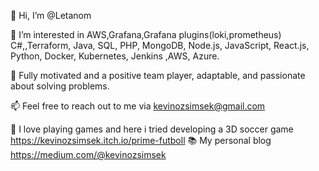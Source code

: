 👋 Hi, I’m @Letanom

👀 I’m interested in AWS,Grafana,Grafana plugins(loki,prometheus) C#,,Terraform, Java, SQL, PHP, MongoDB, Node.js, JavaScript, React.js, Python, Docker, Kubernetes, Jenkins ,AWS, Azure.

🌟 Fully motivated and a positive team player, adaptable, and passionate about solving problems.

📫 Feel free to reach out to me via kevinozsimsek@gmail.com

🙂 I love playing games and here i tried developing a 3D soccer game https://kevinozsimsek.itch.io/prime-futboll 
📚 My personal blog https://medium.com/@kevinozsimsek
<!---
Letanom/Letanom is a ✨ special ✨ repository because its `README.md` (this file) appears on your GitHub profile.
You can click the Preview link to take a look at your changes.
--->

